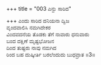 +++
title = "003 ಎನ್ದು ಸಾರಿದ"

+++
ಎಂದು ಸಾರಿದ ದನಿಯನಾ ದ್ವಿಜ  
ವೃಂದವಾಲಿಸಿ ನಮಗಿದೇಕರ  
ವಿಂದವದನೆಯ ತೊಡಕು ತೆಗೆ ನಾವಾರು ಧನುವಾರು   
ಬಂದ ದಕ್ಷಿಣೆ ಮೃಷ್ಟಭೋಜನ  
ದಿಂದ ತುಷ್ಟರು ನಾವು ನಮಗಿದ  
ರಿಂದ ಬಹ ದುಷ್ಕೀರ್ತಿ ಬರಲೆಂದುದು ಬುಧವ್ರಾತ     ॥3॥